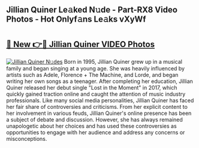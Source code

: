 ## Jillian Quiner Le𝚊ked N𝚞de - Part-RX8 Video Photos - Hot Onlyf𝚊ns Le𝚊ks vXyWf

# <h2><a href="http://ab3401.deff.icu/?id=Jillian+Quiner">🔗 New 👉🔴 Jillian Quiner VIDEO Photos</a></h2>

[![Jillian Quiner N𝚞des](https://i.imgur.com/rIISA9y.gif)](http://ab3401.deff.icu/?id=Jillian+Quiner)
Born in 1995, Jillian Quiner grew up in a musical family and began singing at a young age. She was heavily influenced by artists such as Adele, Florence + The Machine, and Lorde, and began writing her own songs as a teenager. After completing her education, Jillian Quiner released her debut single "Lost in the Moment" in 2017, which quickly gained traction online and caught the attention of music industry professionals. Like many social media personalities, Jillian Quiner has faced her fair share of controversies and criticisms. From her explicit content to her involvement in various feuds, Jillian Quiner's online presence has been a subject of debate and discussion. However, she has always remained unapologetic about her choices and has used these controversies as opportunities to engage with her audience and address any concerns or misconceptions.
